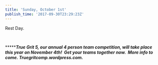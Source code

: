 ```yaml
---
title: 'Sunday, October 1st'
publish_time: '2017-09-30T23:29:23Z'
---
```


Rest Day.

 

***\*****True Grit 5, our annual 4 person team competition, will take
place this year on November 4th!  Get your teams together now.  More
info to come. Truegritcomp.wordpress.com.***
